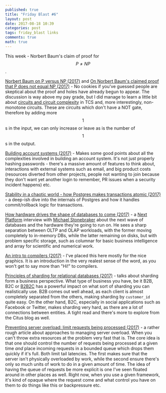 ```yaml
---
published: true
title: "Friday Blast #6"
layout: post
date: 2017-08-18 10:39
categories: post
tags: friday_blast links
comments: true
math: true
---
```


This week - Norbert Baum's claim of proof for $$P \neq NP$$.

[Norbert Baum on P versus NP (2017)](https://johncarlosbaez.wordpress.com/2017/08/15/norbert-blum-on-p-versus-np/) and [On Norbert Baum's claimed proof that P does not equal NP (2017)](https://lucatrevisan.wordpress.com/2017/08/15/on-norbert-blums-claimed-proof-that-p-does-not-equal-np/) - No cookies if you've guessed people are skeptical about the proof and holes have already begun to appear. The discussion is way above my pay grade, but I did manage to learn a little bit about [circuits and circuit complexity](https://en.wikipedia.org/wiki/Circuit_complexity) in TCS and, more interestingly, non-monotone circuits. These are circuits which don't have a NOT gate, therefore by adding more $$1$$s in the input, we can only increase or leave as is the number of $$1$$s in the output.

[Building account systems (2017)](https://blog.plan99.net/building-account-systems-f790bf5fdbe0) - Makes some good points about all the complexities involved in building an account system. It's not just properly hashing passwords - there's a massive amount of features to think about, interactions with external systems such as email, and big product costs (resources diverted from other projects, people not wanting to join because they don't want yet another login to remember, PR issues when a security incident happens) etc.

[Stability in a chaotic world - how Postgres makes transactions atomic (2017)](https://brandur.org/postgres-atomicity) - a deep-ish dive into the internals of Postgres and how it handles commit/rollback logic for transactions. 

[How hardware drives the shape of databases to come (2017)](https://www.nextplatform.com/2017/08/15/hardware-drives-shape-databases-come/) - a [Next Platform](https://www.nextplatform.com/) interview with [Michael Stonebraker](https://en.wikipedia.org/wiki/Michael_Stonebraker) about the next wave of databases and the hardware they're going to run on. He sees a sharp separation between OLTP and OLAP workloads, with the former moving completely to in-memory DBs, while the latter remaining on disks, but with problem specific storage, such as columnar for basic business intelligence and array for scientific and numerical work.

[An intro to compilers (2017)](https://nicoleorchard.com/blog/compilers) - I've placed this here mostly for the nice graphics. It is an introduction in the very realest sense of the word, as you won't get to say more than "Hi!" to compilers.

[Principles of sharding for relational databases (2017)](https://www.citusdata.com/blog/2017/08/09/principles-of-sharding-for-relational-databases/) - talks about sharding form a business perspective. What type of business you have, be it B2B, B2C or [B2B2C](https://www.techopedia.com/definition/23169/business-to-business-to-consumer-b2b2c) has a powerful impact on what sort of sharding you can realistically use. B2B comes out well ahead, as each client is almost completely separated from the others, making sharding by `customer_id` quite easy. On the other hand, B2C, especially in social applications such as Facebook or Twitter, makes sharding very hard, as there are a lot of connections between entities. A tight read and there's more to explore from the Citus blog as well.

[Preventing server overload: limit requests being processed (2017)](http://www.evanjones.ca/prevent-server-overload.html) - a rather rough article about approaches to managing server overload. When you can't throw extra resources at the problem very fast that is. The core idea is that one should control the number of requests being processed at a given time _and_ place incoming requests in a bounded queue which drops them quickly if it's full. Both limit tail latencies. The first makes sure that the server isn't physically overloaded by work, while the second ensure there's only so much units of work to do in a given amount of time. The idea of having the queue of requests be more explicit is one I've seen floated around in other places as well. Right now, when you use a given framework, it's kind of opaque where the request come and what control you have on them to do things like this or backpressure etc.
